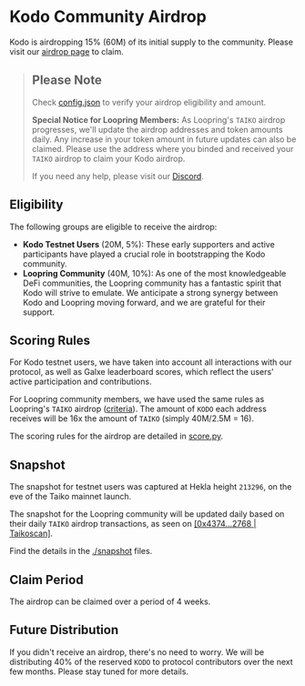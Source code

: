 # Kodo Community Airdrop 

Kodo is airdropping 15% (60M) of its initial supply to the community. Please visit our [airdrop page](https://app.kodo.exchange/airdrop) to claim.

> ##  Please Note
>
> Check [config.json](https://raw.githubusercontent.com/kodo-exchange/airdrop/main/config.json) to verify your airdrop eligibility and amount.
>
> **Special Notice for Loopring Members:** As Loopring's `TAIKO` airdrop progresses, we'll update the airdrop addresses and token amounts daily. Any increase in your token amount in future updates can also be claimed. Please use the address where you binded and received your `TAIKO` airdrop to claim your Kodo airdrop.
> 
> If you need any help, please visit our [Discord](https://discord.com/invite/p99hk4actg).

## Eligibility

The following groups are eligible to receive the airdrop:

- **Kodo Testnet Users** (20M, 5%): These early supporters and active participants have played a crucial role in bootstrapping the Kodo community.
- **Loopring Community** (40M, 10%): As one of the most knowledgeable DeFi communities, the Loopring community has a fantastic spirit that Kodo will strive to emulate. We anticipate a strong synergy between Kodo and Loopring moving forward, and we are grateful for their support.

## Scoring Rules

For Kodo testnet users, we have taken into account all interactions with our protocol, as well as Galxe leaderboard scores, which reflect the users' active participation and contributions.

For Loopring community members, we have used the same rules as Loopring's `TAIKO` airdrop ([criteria](https://loopring.io/#/document/TAIKO_Airdrop_Eligibility_and_Criteria.md)). The amount of `KODO` each address receives will be 16x the amount of `TAIKO` (simply 40M/2.5M = 16).

The scoring rules for the airdrop are detailed in [score.py](./score.py).

## Snapshot

The snapshot for testnet users was captured at Hekla height `213296`, on the eve of the Taiko mainnet launch.

The snapshot for the Loopring community will be updated daily based on their daily `TAIKO` airdrop transactions, as seen on [\[0x4374...2768 | Taikoscan\]](https://taikoscan.io/tokentxns?a=0x4374D3d032B3c96785094ec9f384f07077792768).

Find the details in the [./snapshot](./snapshot/) files.

## Claim Period

The airdrop can be claimed over a period of 4 weeks.

## Future Distribution

If you didn't receive an airdrop, there's no need to worry. We will be distributing 40% of the reserved `KODO` to protocol contributors over the next few months. Please stay tuned for more details.